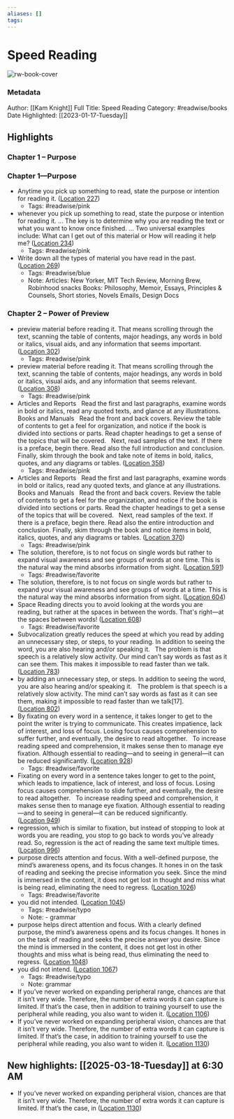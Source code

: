 ```yaml
---
aliases: []
tags:
---
```

# Speed Reading

![rw-book-cover](https://images-na.ssl-images-amazon.com/images/I/51BVkQBC13L._SL200_.jpg)
### Metadata
Author: [[Kam Knight]]
Full Title: Speed Reading
Category: #readwise/books
Date Highlighted: [[2023-01-17-Tuesday]]

## Highlights
### Chapter 1 – Purpose
### Chapter 1—Purpose
- Anytime you pick up something to read, state the purpose or intention for reading it. ([Location 227](https://readwise.io/to_kindle?action=open&asin=B07HQM9G1R&location=227))
    - Tags: #readwise/pink 
- whenever you pick up something to read, state the purpose or intention for reading it. ... The key is to determine why you are reading the text or what you want to know once finished. ... Two universal examples include: What can I get out of this material or How will reading it help me? ([Location 234](https://readwise.io/to_kindle?action=open&asin=B07HQM9G1R&location=234))
    - Tags: #readwise/pink 
- Write down all the types of material you have read in the past. ([Location 269](https://readwise.io/to_kindle?action=open&asin=B07HQM9G1R&location=269))
    - Tags: #readwise/blue 
    - Note: Articles: New Yorker, MIT Tech Review, Morning Brew, Robinhood snacks
      Books: Philosophy, Memoir, Essays, Principles & Counsels, Short stories, Novels
      Emails, Design Docs
### Chapter 2 – Power of Preview
- preview material before reading it. That means scrolling through the text, scanning the table of contents, major headings, any words in bold or italics, visual aids, and any information that seems important. ([Location 302](https://readwise.io/to_kindle?action=open&asin=B07HQM9G1R&location=302))
    - Tags: #readwise/pink 
- preview material before reading it. That means scrolling through the text, scanning the table of contents, major headings, any words in bold or italics, visual aids, and any information that seems relevant. ([Location 308](https://readwise.io/to_kindle?action=open&asin=B07HQM9G1R&location=308))
    - Tags: #readwise/pink 
- Articles and Reports   Read the first and last paragraphs, examine words in bold or italics, read any quoted texts, and glance at any illustrations.   Books and Manuals   Read the front and back covers. Review the table of contents to get a feel for organization, and notice if the book is divided into sections or parts. Read chapter headings to get a sense of the topics that will be covered.   Next, read samples of the text. If there is a preface, begin there. Read also the full introduction and conclusion. Finally, skim through the book and take note of items in bold, italics, quotes, and any diagrams or tables. ([Location 358](https://readwise.io/to_kindle?action=open&asin=B07HQM9G1R&location=358))
    - Tags: #readwise/pink 
- Articles and Reports   Read the first and last paragraphs, examine words in bold or italics, read any quoted texts, and glance at any illustrations.   Books and Manuals   Read the front and back covers. Review the table of contents to get a feel for the organization, and notice if the book is divided into sections or parts. Read the chapter headings to get a sense of the topics that will be covered.   Next, read samples of the text. If there is a preface, begin there. Read also the entire introduction and conclusion. Finally, skim through the book and notice items in bold, italics, quotes, and any diagrams or tables. ([Location 370](https://readwise.io/to_kindle?action=open&asin=B07HQM9G1R&location=370))
    - Tags: #readwise/pink 
- The solution, therefore, is to not focus on single words but rather to expand visual awareness and see groups of words at one time. This is the natural way the mind absorbs information from sight. ([Location 591](https://readwise.io/to_kindle?action=open&asin=B07HQM9G1R&location=591))
    - Tags: #readwise/favorite 
- The solution, therefore, is to not focus on single words but rather to expand your visual awareness and see groups of words at a time. This is the natural way the mind absorbs information from sight. ([Location 604](https://readwise.io/to_kindle?action=open&asin=B07HQM9G1R&location=604))
- Space Reading directs you to avoid looking at the words you are reading, but rather at the spaces in between the words. That's right—at the spaces between words! ([Location 608](https://readwise.io/to_kindle?action=open&asin=B07HQM9G1R&location=608))
    - Tags: #readwise/favorite 
- Subvocalization greatly reduces the speed at which you read by adding an unnecessary step, or steps, to your reading. In addition to seeing the word, you are also hearing and/or speaking it.   The problem is that speech is a relatively slow activity. Our mind can’t say words as fast as it can see them. This makes it impossible to read faster than we talk. ([Location 783](https://readwise.io/to_kindle?action=open&asin=B07HQM9G1R&location=783))
- by adding an unnecessary step, or steps. In addition to seeing the word, you are also hearing and/or speaking it.   The problem is that speech is a relatively slow activity. The mind can’t say words as fast as it can see them, making it impossible to read faster than we talk[17]. ([Location 802](https://readwise.io/to_kindle?action=open&asin=B07HQM9G1R&location=802))
- By fixating on every word in a sentence, it takes longer to get to the point the writer is trying to communicate. This creates impatience, lack of interest, and loss of focus. Losing focus causes comprehension to suffer further, and eventually, the desire to read altogether.   To increase reading speed and comprehension, it makes sense then to manage eye fixation. Although essential to reading—and to seeing in general—it can be reduced significantly. ([Location 928](https://readwise.io/to_kindle?action=open&asin=B07HQM9G1R&location=928))
    - Tags: #readwise/favorite 
- Fixating on every word in a sentence takes longer to get to the point, which leads to impatience, lack of interest, and loss of focus. Losing focus causes comprehension to slide further, and eventually, the desire to read altogether.   To increase reading speed and comprehension, it makes sense then to manage eye fixation. Although essential to reading—and to seeing in general—it can be reduced significantly. ([Location 949](https://readwise.io/to_kindle?action=open&asin=B07HQM9G1R&location=949))
- regression, which is similar to fixation, but instead of stopping to look at words you are reading, you stop to go back to words you’ve already read. So, regression is the act of reading the same text multiple times. ([Location 996](https://readwise.io/to_kindle?action=open&asin=B07HQM9G1R&location=996))
- purpose directs attention and focus. With a well-defined purpose, the mind’s awareness opens, and its focus changes. It hones in on the task of reading and seeking the precise information you seek. Since the mind is immersed in the content, it does not get lost in thought and miss what is being read, eliminating the need to regress. ([Location 1026](https://readwise.io/to_kindle?action=open&asin=B07HQM9G1R&location=1026))
    - Tags: #readwise/favorite 
- you did not intended. ([Location 1045](https://readwise.io/to_kindle?action=open&asin=B07HQM9G1R&location=1045))
    - Tags: #readwise/typo 
    - Note: - grammar
- purpose helps direct attention and focus. With a clearly defined purpose, the mind’s awareness opens and its focus changes. It hones in on the task of reading and seeks the precise answer you desire. Since the mind is immersed in the content, it does not get lost in other thoughts and miss what is being read, thus eliminating the need to regress. ([Location 1048](https://readwise.io/to_kindle?action=open&asin=B07HQM9G1R&location=1048))
- you did not intend. ([Location 1067](https://readwise.io/to_kindle?action=open&asin=B07HQM9G1R&location=1067))
    - Tags: #readwise/typo 
    - Note: grammar
- If you’ve never worked on expanding peripheral range, chances are that it isn’t very wide. Therefore, the number of extra words it can capture is limited. If that’s the case, then in addition to training yourself to use the peripheral while reading, you also want to widen it. ([Location 1106](https://readwise.io/to_kindle?action=open&asin=B07HQM9G1R&location=1106))
- If you’ve never worked on expanding peripheral vision, chances are that it isn’t very wide. Therefore, the number of extra words it can capture is limited. If that’s the case, in addition to training yourself to use the peripheral while reading, you also want to widen it. ([Location 1130](https://readwise.io/to_kindle?action=open&asin=B07HQM9G1R&location=1130))
## New highlights: [[2025-03-18-Tuesday]] at 6:30 AM
- If you’ve never worked on expanding peripheral vision, chances are that it isn’t very wide. Therefore, the number of extra words it can capture is limited. If that’s the case, in ([Location 1130](https://readwise.io/to_kindle?action=open&asin=B07HQM9G1R&location=1130))
